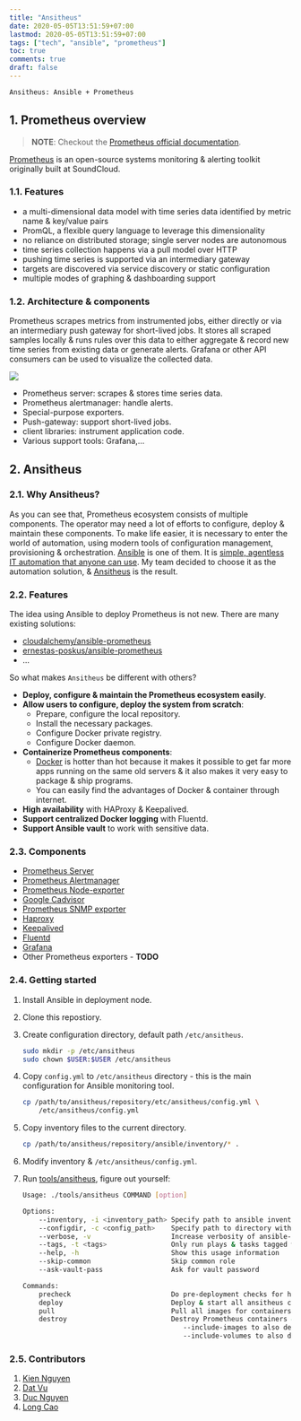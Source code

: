 ```yaml
---
title: "Ansitheus"
date: 2020-05-05T13:51:59+07:00
lastmod: 2020-05-05T13:51:59+07:00
tags: ["tech", "ansible", "prometheus"]
toc: true
comments: true
draft: false
---
```


```bash
Ansitheus: Ansible + Prometheus
```

## 1. Prometheus overview

> **NOTE**: Checkout the [Prometheus official documentation](https://prometheus.io/docs/introduction/overview/).

[Prometheus](https://github.com/prometheus) is an open-source systems monitoring & alerting toolkit originally built at SoundCloud.

### 1.1. Features

- a multi-dimensional data model with time series data identified by metric name & key/value pairs
- PromQL, a flexible query language to leverage this dimensionality
- no reliance on distributed storage; single server nodes are autonomous
- time series collection happens via a pull model over HTTP
- pushing time series is supported via an intermediary gateway
- targets are discovered via service discovery or static configuration
- multiple modes of graphing & dashboarding support

### 1.2. Architecture & components

Prometheus scrapes metrics from instrumented jobs, either directly or via an intermediary push gateway for short-lived jobs. It stores all scraped samples locally & runs rules over this data to either aggregate & record new time series from existing data or generate alerts. Grafana or other API consumers can be used to visualize the collected data.

![](https://prometheus.io/assets/architecture.png)

- Prometheus server: scrapes & stores time series data.
- Prometheus alertmanager: handle alerts.
- Special-purpose exporters.
- Push-gateway: support short-lived jobs.
- client libraries: instrument application code.
- Various support tools: Grafana,...

## 2. Ansitheus

### 2.1. Why Ansitheus?

As you can see that, Prometheus ecosystem consists of multiple components. The operator may need a lot of efforts to configure, deploy & maintain these components. To make life easier, it is necessary to enter the world of automation, using modern tools of configuration management, provisioning & orchestration. [Ansible](https://ansible.com) is one of them. It is [simple, agentless IT automation that anyone can use](https://www.ansible.com/overview/how-ansible-works). My team decided to choose it as the automation solution, & [Ansitheus](https://github.com/ntk148v/ansitheus) is the result.

### 2.2. Features

The idea using Ansible to deploy Prometheus is not new. There are many existing solutions:

- [cloudalchemy/ansible-prometheus](https://github.com/cloudalchemy/ansible-prometheus)
- [ernestas-poskus/ansible-prometheus](https://github.com/ernestas-poskus/ansible-prometheus)
- ...

So what makes `Ansitheus` be different with others?

- **Deploy, configure & maintain the Prometheus ecosystem easily**.
- **Allow users to configure, deploy the system from scratch**:
  - Prepare, configure the local repository.
  - Install the necessary packages.
  - Configure Docker private registry.
  - Configure Docker daemon.
- **Containerize Prometheus components**:
  - [Docker](https://docker.com) is hotter than hot because it makes it possible to get far more apps running on the same old servers & it also makes it very easy to package & ship programs.
  - You can easily find the advantages of Docker & container through internet.
- **High availability** with HAProxy & Keepalived.
- **Support centralized Docker logging** with Fluentd.
- **Support Ansible vault** to work with sensitive data.

### 2.3. Components

- [Prometheus Server](https://github.com/prometheus/prometheus)
- [Prometheus Alertmanager](https://github.com/prometheus/alertmanager)
- [Prometheus Node-exporter](https://github.com/prometheus/node_exporter)
- [Google Cadvisor](https://github.com/google/cadvisor)
- [Prometheus SNMP exporter](https://github.com/prometheus/snmp_exporter)
- [Haproxy](http://www.haproxy.org/)
- [Keepalived](https://www.keepalived.org/)
- [Fluentd](https://github.com/fluent/fluentd)
- [Grafana](https://github.com/grafana/grafana)
- Other Prometheus exporters - **TODO**

### 2.4. Getting started

1. Install Ansible in deployment node.

2. Clone this repostiory.

3. Create configuration directory, default path `/etc/ansitheus`.

   ```bash
   sudo mkdir -p /etc/ansitheus
   sudo chown $USER:$USER /etc/ansitheus
   ```

4. Copy `config.yml` to `/etc/ansitheus` directory - this is the main configuration for Ansible monitoring tool.

   ```bash
   cp /path/to/ansitheus/repository/etc/ansitheus/config.yml \
       /etc/ansitheus/config.yml
   ```

5. Copy inventory files to the current directory.

   ```bash
   cp /path/to/ansitheus/repository/ansible/inventory/* .
   ```

6. Modify inventory & `/etc/ansitheus/config.yml`.
7. Run [tools/ansitheus](./tools/ansitheus), figure out yourself:

   ```bash
   Usage: ./tools/ansitheus COMMAND [option]

   Options:
       --inventory, -i <inventory_path> Specify path to ansible inventory file
       --configdir, -c <config_path>    Specify path to directory with config.yml
       --verbose, -v                    Increase verbosity of ansible-playbook
       --tags, -t <tags>                Only run plays & tasks tagged with these values
       --help, -h                       Show this usage information
       --skip-common                    Skip common role
       --ask-vault-pass                 Ask for vault password

   Commands:
       precheck                         Do pre-deployment checks for hosts
       deploy                           Deploy & start all ansitheus containers
       pull                             Pull all images for containers (only pull, no running containers)
       destroy                          Destroy Prometheus containers & service configuration
                                           --include-images to also destroy Prometheus images
                                           --include-volumes to also destroy Prometheus volumes

   ```

### 2.5. Contributors

1. [Kien Nguyen](https://github.com/ntk148v)
2. [Dat Vu](https://github.com/vtdat)
3. [Duc Nguyen](https://github.com/vanduc95)
4. [Long Cao](https://github.com/LongCaoBK)
